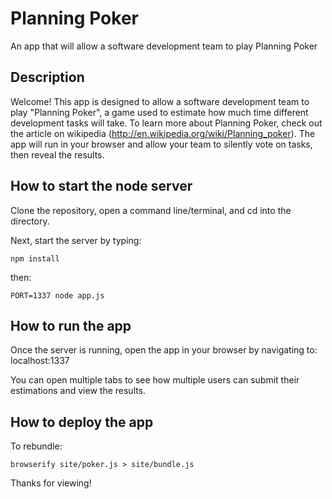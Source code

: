 # Planning Poker

An app that will allow a software development team to play Planning Poker

## Description

Welcome! This app is designed to allow a software development team to play "Planning Poker", a game used to estimate how much time different development tasks will take. To learn more about Planning Poker, check out the article on wikipedia (http://en.wikipedia.org/wiki/Planning_poker). The app will run in your browser and allow your team to silently vote on tasks, then reveal the results.


## How to start the node server

Clone the repository, open a command line/terminal, and cd into the directory.

Next, start the server by typing:

```npm install```

then:

```PORT=1337 node app.js```

## How to run the app

Once the server is running, open the app in your browser by navigating to: localhost:1337

You can open multiple tabs to see how multiple users can submit their estimations and view the results.

## How to deploy the app

To rebundle:

```browserify site/poker.js > site/bundle.js```

Thanks for viewing!
